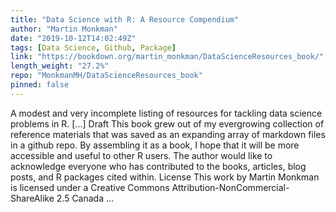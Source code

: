 ```yaml
---
title: "Data Science with R: A Resource Compendium"
author: "Martin Monkman"
date: "2019-10-12T14:02:49Z"
tags: [Data Science, Github, Package]
link: "https://bookdown.org/martin_monkman/DataScienceResources_book/"
length_weight: "27.2%"
repo: "MonkmanMH/DataScienceResources_book"
pinned: false
---
```


A modest and very incomplete listing of resources for tackling data science problems in R. [...] Draft This book grew out of my evergrowing collection of reference materials that was saved as an expanding array of markdown files in a github repo. By assembling it as a book, I hope that it will be more accessible and useful to other R users. The author would like to acknowledge everyone who has contributed to the books, articles, blog posts, and R packages cited within. License This work by Martin Monkman is licensed under a Creative Commons Attribution-NonCommercial-ShareAlike 2.5 Canada ...
